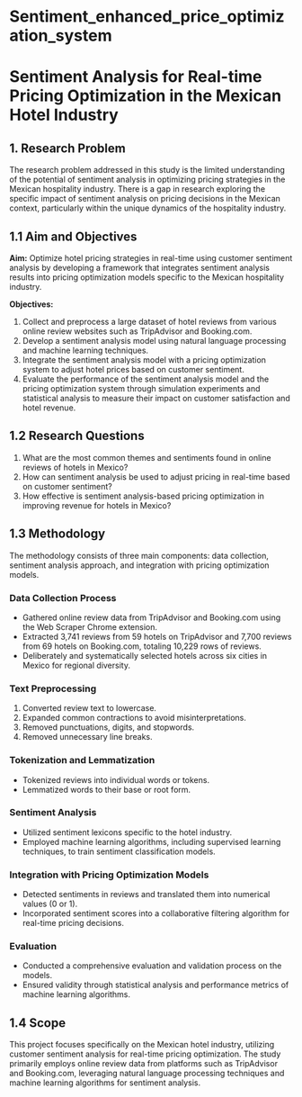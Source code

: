 # Sentiment_enhanced_price_optimization_system

# Sentiment Analysis for Real-time Pricing Optimization in the Mexican Hotel Industry

## 1. Research Problem

The research problem addressed in this study is the limited understanding of the potential of sentiment analysis in optimizing pricing strategies in the Mexican hospitality industry. There is a gap in research exploring the specific impact of sentiment analysis on pricing decisions in the Mexican context, particularly within the unique dynamics of the hospitality industry.

## 1.1 Aim and Objectives

**Aim:**
Optimize hotel pricing strategies in real-time using customer sentiment analysis by developing a framework that integrates sentiment analysis results into pricing optimization models specific to the Mexican hospitality industry.

**Objectives:**
1. Collect and preprocess a large dataset of hotel reviews from various online review websites such as TripAdvisor and Booking.com.
2. Develop a sentiment analysis model using natural language processing and machine learning techniques.
3. Integrate the sentiment analysis model with a pricing optimization system to adjust hotel prices based on customer sentiment.
4. Evaluate the performance of the sentiment analysis model and the pricing optimization system through simulation experiments and statistical analysis to measure their impact on customer satisfaction and hotel revenue.

## 1.2 Research Questions

1. What are the most common themes and sentiments found in online reviews of hotels in Mexico?
2. How can sentiment analysis be used to adjust pricing in real-time based on customer sentiment?
3. How effective is sentiment analysis-based pricing optimization in improving revenue for hotels in Mexico?

## 1.3 Methodology

The methodology consists of three main components: data collection, sentiment analysis approach, and integration with pricing optimization models.

### Data Collection Process

- Gathered online review data from TripAdvisor and Booking.com using the Web Scraper Chrome extension.
- Extracted 3,741 reviews from 59 hotels on TripAdvisor and 7,700 reviews from 69 hotels on Booking.com, totaling 10,229 rows of reviews.
- Deliberately and systematically selected hotels across six cities in Mexico for regional diversity.

### Text Preprocessing

1. Converted review text to lowercase.
2. Expanded common contractions to avoid misinterpretations.
3. Removed punctuations, digits, and stopwords.
4. Removed unnecessary line breaks.

### Tokenization and Lemmatization

- Tokenized reviews into individual words or tokens.
- Lemmatized words to their base or root form.

### Sentiment Analysis

- Utilized sentiment lexicons specific to the hotel industry.
- Employed machine learning algorithms, including supervised learning techniques, to train sentiment classification models.

### Integration with Pricing Optimization Models

- Detected sentiments in reviews and translated them into numerical values (0 or 1).
- Incorporated sentiment scores into a collaborative filtering algorithm for real-time pricing decisions.

### Evaluation

- Conducted a comprehensive evaluation and validation process on the models.
- Ensured validity through statistical analysis and performance metrics of machine learning algorithms.

## 1.4 Scope

This project focuses specifically on the Mexican hotel industry, utilizing customer sentiment analysis for real-time pricing optimization. The study primarily employs online review data from platforms such as TripAdvisor and Booking.com, leveraging natural language processing techniques and machine learning algorithms for sentiment analysis.
